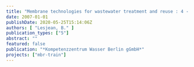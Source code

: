 ```yaml
---
title: "Membrane technologies for wastewater treatment and reuse : 4 - 5 June 2007, Berlin (Germany), 2nd IWA National Young Water Professionals Conference ; conference proceedings"
date: 2007-01-01
publishDate: 2020-05-25T15:14:06Z
authors: [ "Lesjean, B." ]
publication_types: ["5"]
abstract: ""
featured: false
publication: "*Kompetenzzentrum Wasser Berlin gGmbH*"
projects: ["mbr-train"]
---
```



